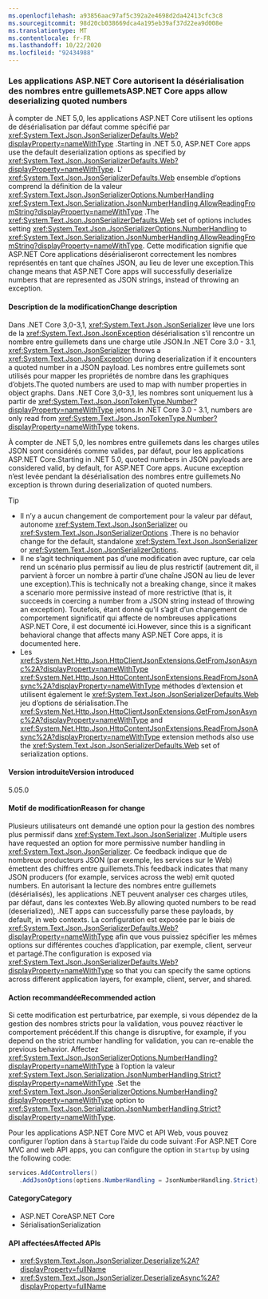 ```yaml
---
ms.openlocfilehash: a93856aac97af5c392a2e4698d2da42413cfc3c8
ms.sourcegitcommit: 98d20cb038669dca4a195eb39af37d22ea9d008e
ms.translationtype: MT
ms.contentlocale: fr-FR
ms.lasthandoff: 10/22/2020
ms.locfileid: "92434988"
---
```

### <a name="aspnet-core-apps-allow-deserializing-quoted-numbers"></a><span data-ttu-id="01aab-101">Les applications ASP.NET Core autorisent la désérialisation des nombres entre guillemets</span><span class="sxs-lookup"><span data-stu-id="01aab-101">ASP.NET Core apps allow deserializing quoted numbers</span></span>

<span data-ttu-id="01aab-102">À compter de .NET 5,0, les applications ASP.NET Core utilisent les options de désérialisation par défaut comme spécifié par <xref:System.Text.Json.JsonSerializerDefaults.Web?displayProperty=nameWithType> .</span><span class="sxs-lookup"><span data-stu-id="01aab-102">Starting in .NET 5.0, ASP.NET Core apps use the default deserialization options as specified by <xref:System.Text.Json.JsonSerializerDefaults.Web?displayProperty=nameWithType>.</span></span> <span data-ttu-id="01aab-103">L' <xref:System.Text.Json.JsonSerializerDefaults.Web> ensemble d’options comprend la définition de la valeur <xref:System.Text.Json.JsonSerializerOptions.NumberHandling> <xref:System.Text.Json.Serialization.JsonNumberHandling.AllowReadingFromString?displayProperty=nameWithType> .</span><span class="sxs-lookup"><span data-stu-id="01aab-103">The <xref:System.Text.Json.JsonSerializerDefaults.Web> set of options includes setting <xref:System.Text.Json.JsonSerializerOptions.NumberHandling> to <xref:System.Text.Json.Serialization.JsonNumberHandling.AllowReadingFromString?displayProperty=nameWithType>.</span></span> <span data-ttu-id="01aab-104">Cette modification signifie que ASP.NET Core applications désérialiseront correctement les nombres représentés en tant que chaînes JSON, au lieu de lever une exception.</span><span class="sxs-lookup"><span data-stu-id="01aab-104">This change means that ASP.NET Core apps will successfully deserialize numbers that are represented as JSON strings, instead of throwing an exception.</span></span>

#### <a name="change-description"></a><span data-ttu-id="01aab-105">Description de la modification</span><span class="sxs-lookup"><span data-stu-id="01aab-105">Change description</span></span>

<span data-ttu-id="01aab-106">Dans .NET Core 3,0-3,1, <xref:System.Text.Json.JsonSerializer> lève une lors de la <xref:System.Text.Json.JsonException> désérialisation s’il rencontre un nombre entre guillemets dans une charge utile JSON.</span><span class="sxs-lookup"><span data-stu-id="01aab-106">In .NET Core 3.0 - 3.1, <xref:System.Text.Json.JsonSerializer> throws a <xref:System.Text.Json.JsonException> during deserialization if it encounters a quoted number in a JSON payload.</span></span> <span data-ttu-id="01aab-107">Les nombres entre guillemets sont utilisés pour mapper les propriétés de nombre dans les graphiques d’objets.</span><span class="sxs-lookup"><span data-stu-id="01aab-107">The quoted numbers are used to map with number properties in object graphs.</span></span> <span data-ttu-id="01aab-108">Dans .NET Core 3,0-3,1, les nombres sont uniquement lus à partir de <xref:System.Text.Json.JsonTokenType.Number?displayProperty=nameWithType> jetons.</span><span class="sxs-lookup"><span data-stu-id="01aab-108">In .NET Core 3.0 - 3.1, numbers are only read from <xref:System.Text.Json.JsonTokenType.Number?displayProperty=nameWithType> tokens.</span></span>

<span data-ttu-id="01aab-109">À compter de .NET 5,0, les nombres entre guillemets dans les charges utiles JSON sont considérés comme valides, par défaut, pour les applications ASP.NET Core.</span><span class="sxs-lookup"><span data-stu-id="01aab-109">Starting in .NET 5.0, quoted numbers in JSON payloads are considered valid, by default, for ASP.NET Core apps.</span></span> <span data-ttu-id="01aab-110">Aucune exception n’est levée pendant la désérialisation des nombres entre guillemets.</span><span class="sxs-lookup"><span data-stu-id="01aab-110">No exception is thrown during deserialization of quoted numbers.</span></span>

> [!TIP]
>
> - <span data-ttu-id="01aab-111">Il n’y a aucun changement de comportement pour la valeur par défaut, autonome <xref:System.Text.Json.JsonSerializer> ou <xref:System.Text.Json.JsonSerializerOptions> .</span><span class="sxs-lookup"><span data-stu-id="01aab-111">There is no behavior change for the default, standalone <xref:System.Text.Json.JsonSerializer> or <xref:System.Text.Json.JsonSerializerOptions>.</span></span>
> - <span data-ttu-id="01aab-112">Il ne s’agit techniquement pas d’une modification avec rupture, car cela rend un scénario plus permissif au lieu de plus restrictif (autrement dit, il parvient à forcer un nombre à partir d’une chaîne JSON au lieu de lever une exception).</span><span class="sxs-lookup"><span data-stu-id="01aab-112">This is technically not a breaking change, since it makes a scenario more permissive instead of more restrictive (that is, it succeeds in coercing a number from a JSON string instead of throwing an exception).</span></span> <span data-ttu-id="01aab-113">Toutefois, étant donné qu’il s’agit d’un changement de comportement significatif qui affecte de nombreuses applications ASP.NET Core, il est documenté ici.</span><span class="sxs-lookup"><span data-stu-id="01aab-113">However, since this is a significant behavioral change that affects many ASP.NET Core apps, it is documented here.</span></span>
> - <span data-ttu-id="01aab-114">Les <xref:System.Net.Http.Json.HttpClientJsonExtensions.GetFromJsonAsync%2A?displayProperty=nameWithType> <xref:System.Net.Http.Json.HttpContentJsonExtensions.ReadFromJsonAsync%2A?displayProperty=nameWithType> méthodes d’extension et utilisent également le <xref:System.Text.Json.JsonSerializerDefaults.Web> jeu d’options de sérialisation.</span><span class="sxs-lookup"><span data-stu-id="01aab-114">The <xref:System.Net.Http.Json.HttpClientJsonExtensions.GetFromJsonAsync%2A?displayProperty=nameWithType> and <xref:System.Net.Http.Json.HttpContentJsonExtensions.ReadFromJsonAsync%2A?displayProperty=nameWithType> extension methods also use the <xref:System.Text.Json.JsonSerializerDefaults.Web> set of serialization options.</span></span>

#### <a name="version-introduced"></a><span data-ttu-id="01aab-115">Version introduite</span><span class="sxs-lookup"><span data-stu-id="01aab-115">Version introduced</span></span>

<span data-ttu-id="01aab-116">5.0</span><span class="sxs-lookup"><span data-stu-id="01aab-116">5.0</span></span>

#### <a name="reason-for-change"></a><span data-ttu-id="01aab-117">Motif de modification</span><span class="sxs-lookup"><span data-stu-id="01aab-117">Reason for change</span></span>

<span data-ttu-id="01aab-118">Plusieurs utilisateurs ont demandé une option pour la gestion des nombres plus permissif dans <xref:System.Text.Json.JsonSerializer> .</span><span class="sxs-lookup"><span data-stu-id="01aab-118">Multiple users have requested an option for more permissive number handling in <xref:System.Text.Json.JsonSerializer>.</span></span> <span data-ttu-id="01aab-119">Ce feedback indique que de nombreux producteurs JSON (par exemple, les services sur le Web) émettent des chiffres entre guillemets.</span><span class="sxs-lookup"><span data-stu-id="01aab-119">This feedback indicates that many JSON producers (for example, services across the web) emit quoted numbers.</span></span> <span data-ttu-id="01aab-120">En autorisant la lecture des nombres entre guillemets (désérialisés), les applications .NET peuvent analyser ces charges utiles, par défaut, dans les contextes Web.</span><span class="sxs-lookup"><span data-stu-id="01aab-120">By allowing quoted numbers to be read (deserialized), .NET apps can successfully parse these payloads, by default, in web contexts.</span></span> <span data-ttu-id="01aab-121">La configuration est exposée par le biais de <xref:System.Text.Json.JsonSerializerDefaults.Web?displayProperty=nameWithType> afin que vous puissiez spécifier les mêmes options sur différentes couches d’application, par exemple, client, serveur et partagé.</span><span class="sxs-lookup"><span data-stu-id="01aab-121">The configuration is exposed via <xref:System.Text.Json.JsonSerializerDefaults.Web?displayProperty=nameWithType> so that you can specify the same options across different application layers, for example, client, server, and shared.</span></span>

#### <a name="recommended-action"></a><span data-ttu-id="01aab-122">Action recommandée</span><span class="sxs-lookup"><span data-stu-id="01aab-122">Recommended action</span></span>

<span data-ttu-id="01aab-123">Si cette modification est perturbatrice, par exemple, si vous dépendez de la gestion des nombres stricts pour la validation, vous pouvez réactiver le comportement précédent.</span><span class="sxs-lookup"><span data-stu-id="01aab-123">If this change is disruptive, for example, if you depend on the strict number handling for validation, you can re-enable the previous behavior.</span></span> <span data-ttu-id="01aab-124">Affectez <xref:System.Text.Json.JsonSerializerOptions.NumberHandling?displayProperty=nameWithType> à l’option la valeur <xref:System.Text.Json.Serialization.JsonNumberHandling.Strict?displayProperty=nameWithType> .</span><span class="sxs-lookup"><span data-stu-id="01aab-124">Set the <xref:System.Text.Json.JsonSerializerOptions.NumberHandling?displayProperty=nameWithType> option to <xref:System.Text.Json.Serialization.JsonNumberHandling.Strict?displayProperty=nameWithType>.</span></span>

<span data-ttu-id="01aab-125">Pour les applications ASP.NET Core MVC et API Web, vous pouvez configurer l’option dans à `Startup` l’aide du code suivant :</span><span class="sxs-lookup"><span data-stu-id="01aab-125">For ASP.NET Core MVC and web API apps, you can configure the option in `Startup` by using the following code:</span></span>

```csharp
services.AddControllers()
   .AddJsonOptions(options.NumberHandling = JsonNumberHandling.Strict);
```

#### <a name="category"></a><span data-ttu-id="01aab-126">Category</span><span class="sxs-lookup"><span data-stu-id="01aab-126">Category</span></span>

- <span data-ttu-id="01aab-127">ASP.NET Core</span><span class="sxs-lookup"><span data-stu-id="01aab-127">ASP.NET Core</span></span>
- <span data-ttu-id="01aab-128">Sérialisation</span><span class="sxs-lookup"><span data-stu-id="01aab-128">Serialization</span></span>

#### <a name="affected-apis"></a><span data-ttu-id="01aab-129">API affectées</span><span class="sxs-lookup"><span data-stu-id="01aab-129">Affected APIs</span></span>

- <xref:System.Text.Json.JsonSerializer.Deserialize%2A?displayProperty=fullName>
- <xref:System.Text.Json.JsonSerializer.DeserializeAsync%2A?displayProperty=fullName>

<!--

#### Affected APIs

- `Overload:System.Text.Json.JsonSerializer.Deserialize`
- `Overload:System.Text.Json.JsonSerializer.DeserializeAsync`

-->
